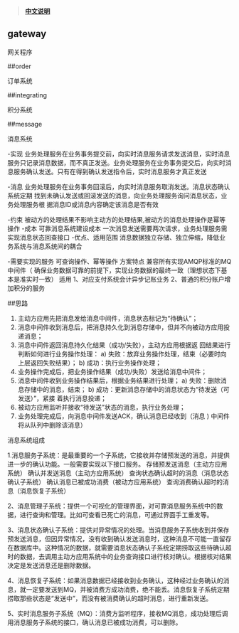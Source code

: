 > **[中文说明](README.zh-CN.md)**

## gateway

网关程序

##order

订单系统

##integrating

积分系统

##message

消息系统


-实现 
业务处理服务在业务事务提交前，向实时消息服务请求发送消息，实时消息服务只记录消息数据，而不真正发送。业务处理服务在业务事务提交后，向实时消息服务确认发送。只有在得到确认发送指令后，实时消息服务才真正发送 

-消息 
    业务处理服务在业务事务回滚后，向实时消息服务取消发送。消息状态确认系统定期 
找到未确认发送或回滚发送的消息，向业务处理服务询问消息状态，业务处理服务根 
据消息ID或消息内容确定该消息是否有效 


-约束 
被动方的处理结果不影响主动方的处理结果,被动方的消息处理操作是幂等操作 
-成本 
     可靠消息系统建设成本 
     一次消息发送需要两次请求，业务处理服务需实现消息状态回查接口 
-优点、适用范围 
消息数据独立存储、独立伸缩，降低业务系统与消息系统间的耦合 

-需要实现的服务 
  可查询操作、幂等操作 
  方案特点 
兼容所有实现AMQP标准的MQ中间件（
确保业务数据可靠的前提下，实现业务数据的最终一致（理想状态下基本是准实时一致） 
适用
 1、对应支付系统会计异步记账业务 
 2、普通的积分账户增加积分的服务

##思路

1. 主动方应用先把消息发给消息中间件，消息状态标记为“待确认”； 
2. 消息中间件收到消息后，把消息持久化到消息存储中，但并不向被动方应用投递消息； 
3. 消息中间件返回消息持久化结果（成功/失败），主动方应用根据返 
回结果进行判断如何进行业务操作处理： 
a) 失败：放弃业务操作处理，结束（必要时向上层返回失败结果）； 
b) 成功：执行业务操作处理； 
4. 业务操作完成后，把业务操作结果（成功/失败）发送给消息中间件； 
5. 消息中间件收到业务操作结果后，根据业务结果进行处理； 
a) 失败：删除消息存储中的消息，结束； 
b) 成功：更新消息存储中的消息状态为“待发送（可发送）”，紧接 着执行消息投递； 
6. 被动方应用监听并接收“待发送”状态的消息，执行业务处理； 
7. 业务处理完成后，向消息中间件发送ACK，确认消息已经收到（消息 )
中间件将从队列中删除该消息）


消息系统组成

1.消息服务子系统：是最重要的一个子系统，它接收并存储预发送的消息，并提供进一步的确认功能。一般需要实现以下接口服务。
存储预发送消息（主动方应用系统）
确认并发送消息（主动方应用系统）
查询状态确认超时的消息（消息状态确认子系统）
确认消息已被成功消费（被动方应用系统）
查询消费确认超时的消息（消息恢复子系统）

2、消息管理子系统：提供一个可视化的管理界面，对可靠消息服务系统中的数据，进行查询和管理。比如可查看已死亡的消息，可通过界面手工重发等。

3、消息状态确认子系统：提供对异常情况的处理。当消息服务子系统收到并保存预发送消息，但因异常情况，没有收到确认发送消息时，这种消息不可能一直留存在数据库中。这种情况的数据，就需要消息状态确认子系统定期捞取这些待确认超时的数据，去调用主动方应用系统中的业务查询接口进行核对确认。根据核对结果决定是发送消息还是删除数据。

4、消息恢复子系统：如果消息数据已经接收到业务确认，这种经过业务确认的消息，就一定要发送到MQ，并被消费方成功消费，绝不能丢。消息恢复子系统定期捞取那些状态是“发送中”，而没有被消费确认的超时消息，进行重新发送。

5、实时消息服务子系统（MQ）：消费方监听程序，接收MQ消息，成功处理后调用消息服务子系统的接口，确认消息已被成功消费，可以删除。


